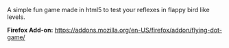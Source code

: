 A simple fun game made in html5 to test your reflexes in flappy bird like levels.


**Firefox Add-on:** https://addons.mozilla.org/en-US/firefox/addon/flying-dot-game/

